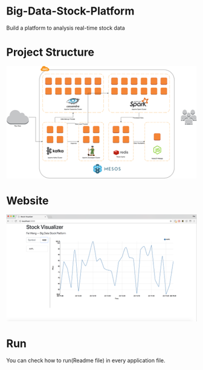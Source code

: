 # Big-Data-Stock-Platform
Build a platform to analysis real-time stock data




# Project Structure

![image](https://github.com/FeiWang810/Big-Data-Stock-Platform/blob/master/images/Structure.png)

# Website
![image](https://github.com/FeiWang810/Big-Data-Stock-Platform/blob/master/images/WEB.png)

# Run
You can check how to run(Readme file) in every application file.


